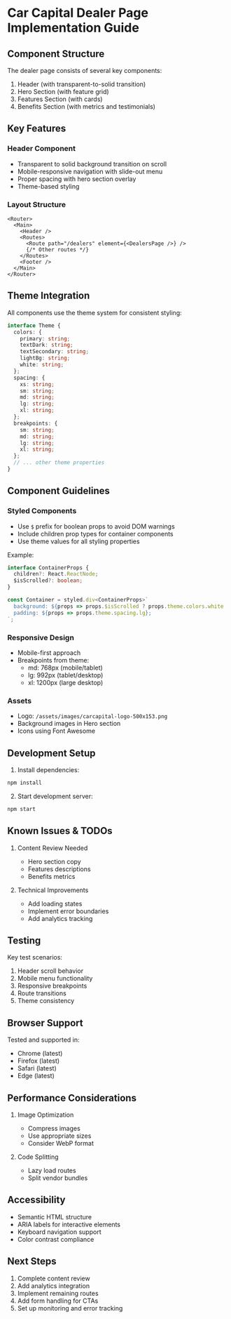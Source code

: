# Car Capital Dealer Page Implementation Guide

## Component Structure

The dealer page consists of several key components:

1. Header (with transparent-to-solid transition)
2. Hero Section (with feature grid)
3. Features Section (with cards)
4. Benefits Section (with metrics and testimonials)

## Key Features

### Header Component
- Transparent to solid background transition on scroll
- Mobile-responsive navigation with slide-out menu
- Proper spacing with hero section overlay
- Theme-based styling

### Layout Structure
```tsx
<Router>
  <Main>
    <Header />
    <Routes>
      <Route path="/dealers" element={<DealersPage />} />
      {/* Other routes */}
    </Routes>
    <Footer />
  </Main>
</Router>
```

## Theme Integration

All components use the theme system for consistent styling:

```typescript
interface Theme {
  colors: {
    primary: string;
    textDark: string;
    textSecondary: string;
    lightBg: string;
    white: string;
  };
  spacing: {
    xs: string;
    sm: string;
    md: string;
    lg: string;
    xl: string;
  };
  breakpoints: {
    sm: string;
    md: string;
    lg: string;
    xl: string;
  };
  // ... other theme properties
}
```

## Component Guidelines

### Styled Components
- Use `$` prefix for boolean props to avoid DOM warnings
- Include children prop types for container components
- Use theme values for all styling properties

Example:
```typescript
interface ContainerProps {
  children?: React.ReactNode;
  $isScrolled?: boolean;
}

const Container = styled.div<ContainerProps>`
  background: ${props => props.$isScrolled ? props.theme.colors.white : 'transparent'};
  padding: ${props => props.theme.spacing.lg};
`;
```

### Responsive Design
- Mobile-first approach
- Breakpoints from theme:
  - md: 768px (mobile/tablet)
  - lg: 992px (tablet/desktop)
  - xl: 1200px (large desktop)

### Assets
- Logo: `/assets/images/carcapital-logo-500x153.png`
- Background images in Hero section
- Icons using Font Awesome

## Development Setup

1. Install dependencies:
```bash
npm install
```

2. Start development server:
```bash
npm start
```

## Known Issues & TODOs

1. Content Review Needed
   - Hero section copy
   - Features descriptions
   - Benefits metrics

2. Technical Improvements
   - Add loading states
   - Implement error boundaries
   - Add analytics tracking

## Testing

Key test scenarios:
1. Header scroll behavior
2. Mobile menu functionality
3. Responsive breakpoints
4. Route transitions
5. Theme consistency

## Browser Support

Tested and supported in:
- Chrome (latest)
- Firefox (latest)
- Safari (latest)
- Edge (latest)

## Performance Considerations

1. Image Optimization
   - Compress images
   - Use appropriate sizes
   - Consider WebP format

2. Code Splitting
   - Lazy load routes
   - Split vendor bundles

## Accessibility

- Semantic HTML structure
- ARIA labels for interactive elements
- Keyboard navigation support
- Color contrast compliance

## Next Steps

1. Complete content review
2. Add analytics integration
3. Implement remaining routes
4. Add form handling for CTAs
5. Set up monitoring and error tracking
